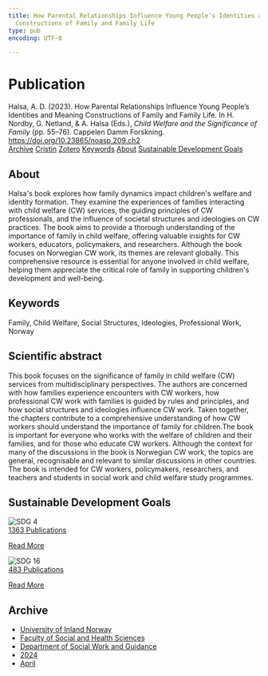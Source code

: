 ```yaml
---
title: How Parental Relationships Influence Young People’s Identities and Meaning
  Constructions of Family and Family Life
type: pub
encoding: UTF-8

---
```

<h1>Publication</h1>
<article id="csl-bib-container-9KJB4FJ4" class="csl-bib-container">
  <div class="csl-bib-body"> <div class="csl-entry">Halsa, A. D. (2023). How Parental Relationships Influence Young People’s Identities and Meaning Constructions of Family and Family Life. In H. Nordby, G. Netland, &#38; A. Halsa (Eds.), <i>Child Welfare and the Significance of Family</i> (pp. 55–76). Cappelen Damm Forskning. <a href="https://doi.org/10.23865/noasp.209.ch2">https://doi.org/10.23865/noasp.209.ch2</a></div> </div>
  <div class="csl-bib-buttons">
    <a href="#taxonomy-article-9KJB4FJ4" alt="archive" class="csl-bib-button">Archive</a>
    <a href="https://app.cristin.no/results/show.jsf?id=2260068" alt="Cristin" class="csl-bib-button">Cristin</a>
    <a href="http://zotero.org/groups/5881554/items/9KJB4FJ4" alt="Zotero" class="csl-bib-button">Zotero</a>
    <a href="#keywords-article-9KJB4FJ4" alt="keywords" class="csl-bib-button">Keywords</a>
    <a href="#about-article-9KJB4FJ4" alt="about_pub" class="csl-bib-button">About</a>
    <a href="#sdg-article-9KJB4FJ4" alt="sdg" class="csl-bib-button">Sustainable Development Goals</a>
  </div>
  <div id="csl-bib-meta-container-9KJB4FJ4"></div>
</article>
<div id="csl-bib-meta-9KJB4FJ4" class="csl-bib-meta">
  <article id="about-article-9KJB4FJ4" class="about_pub-article">
    <h1>About</h1>
    Halsa's book explores how family dynamics impact children's welfare and identity formation. They examine the experiences of families interacting with child welfare (CW) services, the guiding principles of CW professionals, and the influence of societal structures and ideologies on CW practices. The book aims to provide a thorough understanding of the importance of family in child welfare, offering valuable insights for CW workers, educators, policymakers, and researchers. Although the book focuses on Norwegian CW work, its themes are relevant globally. This comprehensive resource is essential for anyone involved in child welfare, helping them appreciate the critical role of family in supporting children's development and well-being.
  </article>
  <article id="keywords-article-9KJB4FJ4" class="keywords-article">
    <h1>Keywords</h1>
    Family, Child Welfare, Social Structures, Ideologies, Professional Work, Norway
  </article>
  <article id="abstract-article-9KJB4FJ4" class="abstract-article">
    <h1>Scientific abstract</h1>
    This book focuses on the significance of family in child welfare (CW) services from multidisciplinary perspectives. The authors are concerned with how families experience encounters with CW workers, how professional CW work with families is guided by rules and principles, and how social structures and ideologies influence CW work. Taken together, the chapters contribute to a comprehensive understanding of how CW workers should understand the importance of family for children.The book is important for everyone who works with the welfare of children and their families, and for those who educate CW workers. Although the context for many of the discussions in the book is Norwegian CW work, the topics are general, recognisable and relevant to similar discussions in other countries. The book is intended for CW workers, policymakers, researchers, and teachers and students in social work and child welfare study programmes.
  </article>
  <article id="sdg-article-9KJB4FJ4" class="sdg-article">
    <h1>Sustainable Development Goals</h1>
    <div class="sdg-container"><div id="sdg4" class="sdg">
        <img src="{{< params subfolder >}}images/sdg/sdg04_en.png" class="image" alt="SDG 4">
        <div class="sdg-overlay">
          <a href="{{< params subfolder >}}en/archive/?sdg=4#archive" class="sdg-publication-count"><span>1363</span> Publications</a>
          <p><a href="https://sdgs.un.org/goals/goal4" class="sdg-read-more">Read More</a></p>
        </div>
      </div> <div id="sdg16" class="sdg">
        <img src="{{< params subfolder >}}images/sdg/sdg16_en.png" class="image" alt="SDG 16">
        <div class="sdg-overlay">
          <a href="{{< params subfolder >}}en/archive/?sdg=16#archive" class="sdg-publication-count"><span>483</span> Publications</a>
          <p><a href="https://sdgs.un.org/goals/goal16" class="sdg-read-more">Read More</a></p>
        </div>
      </div></div>
  </article>
  <article id="taxonomy-article-9KJB4FJ4" class="taxonomy-article">
    <h1>Archive</h1>
    <ul>
      <li><a href="{{< params subfolder >}}en/archive/?key=3DCRN523">University of Inland Norway</a></li>
      <li><a href="{{< params subfolder >}}en/archive/?key=IDKFS3MX">Faculty of Social and Health Sciences</a></li>
      <li><a href="{{< params subfolder >}}en/archive/?key=CU4VFGCV">Department of Social Work and Guidance</a></li>
      <li><a href="{{< params subfolder >}}en/archive/?key=85HRZ8WX">2024</a></li>
      <li><a href="{{< params subfolder >}}en/archive/?key=VY234GDA">April</a></li>
    </ul>
  </article>
</div>
